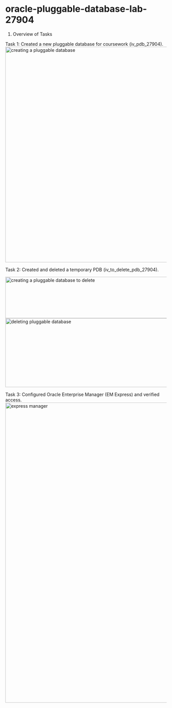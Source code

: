 # oracle-pluggable-database-lab-27904
1. Overview of Tasks

Task 1: Created a new pluggable database for coursework (iv_pdb_27904).
<img width="1156" height="672" alt="creating a pluggable database" src="https://github.com/user-attachments/assets/d1d347a9-c0aa-47e4-855b-5b16bc6b89ba" />

Task 2: Created and deleted a temporary PDB (iv_to_delete_pdb_27904).

<img width="583" height="129" alt="creating a pluggable database to delete" src="https://github.com/user-attachments/assets/3a7497dc-8671-4215-a69d-abf89a7cd805" />


<img width="933" height="215" alt="deleting pluggable database " src="https://github.com/user-attachments/assets/7d17f41e-2ba8-49ef-a483-97d7513018da" />

Task 3: Configured Oracle Enterprise Manager (EM Express) and verified access.
<img width="1917" height="935" alt="express manager" src="https://github.com/user-attachments/assets/b4839a3f-009b-43dc-af97-eec0e6f8bbe8" />
